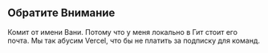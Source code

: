 <h2>Обратите Внимание</h2>
Комит от имени Вани. Потому что у меня локально в Гит стоит его почта.
Мы так абусим Vercel, что бы не платить за подписку для команд.
